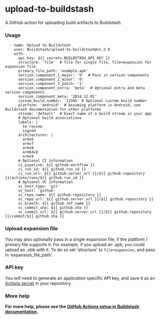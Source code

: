 # upload-to-buildstash

A GitHub action for uploading build artifacts to Buildstash.


### Usage

```
  - name: Upload to Buildstash
    uses: Buildstash/upload-to-buildstash@v1.2.0
    with:
      api_key: ${{ secrets.BUILDSTASH_API_KEY }}
      structure: 'file'  # file for single file, file+expansion for expansion file
      primary_file_path: 'example.apk'
      version_component_1_major: '0'  # Pass in version components
      version_component_2_minor: '0'
      version_component_3_patch: '1'
      version_component_extra: 'beta'  # Optional extra and meta version components
      version_component_meta: '2024.12.01'
      custom_build_number: '12345' # Optional custom build number
      platform: 'android'  # Assuming platform is Android, see Buildstash documentation for other platforms
      stream: 'default'  # Exact name of a build stream in your app
      # Optional build associations
      labels: |
        to-review
        signed
      architectures: |
        armv6
        armv7
        armv8
        arm64v8
        armv9
      # Optional CI information
      ci_pipeline: ${{ github.workflow }}
      ci_run_id: ${{ github.run_id }}
      ci_run_url: ${{ github.server_url }}/${{ github.repository }}/actions/runs/${{ github.run_id }}
      # Optional VC information
      vc_host_type: 'git'
      vc_host: 'github'
      vc_repo_name: ${{ github.repository }}
      vc_repo_url: ${{ github.server_url }}/${{ github.repository }}
      vc_branch: ${{ github.ref_name }}
      vc_commit_sha: ${{ github.sha }}
      vc_commit_url: ${{ github.server_url }}/${{ github.repository }}/commit/${{ github.sha }}
```

### Upload expansion file
You may also optionally pass in a single expansion file, if the platform / primary file supports it. For example, if you upload an .apk, you could upload an .obb with it. To do so set 'structure' to `file+expansion`, and pass in 'expansion_file_path'.

### API key
You will need to generate an application specific API key, and save it as an [Actions secret](https://docs.github.com/en/actions/security-for-github-actions/security-guides/using-secrets-in-github-actions) in your repository.

### More help
**For more help, please see the [GitHub Actions setup in Buildstash documentation](https://docs.buildstash.com/integrations/ci/github).**